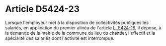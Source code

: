 # Article D5424-23

  
Lorsque l'employeur met à la disposition de collectivités publiques les salariés, en application du premier alinéa de l'article [L. 5424-18][1], il dépose, à la demande de la mairie de la commune du lieu du chantier, l'effectif et la spécialité des salariés dont l'activité est interrompue.

 [1]: /affichCodeArticle.do?cidTexte=LEGITEXT000006072050&idArticle=LEGIARTI000006903897&dateTexte=&categorieLien=cid